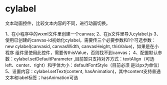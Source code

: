 # cylabel
文本动画控件，比较文本内容的不同，进行动画切换。

1、在小程序中的wxml文件里创建一个canvas;
2、在js文件里导入cylabel.js
3、使用已创建的canvas-id初始化cylabel，需要传三个必要参数和1个可选参数：new cylabel(canvasid, canvasWidth, canvasHeight, thisValue)，如果是在小程序
  组件里使用此控件，需要传thisValue，否则找不到canvas；
4、配置默认参数：cylabel.setDefaultParameter ,目前暂只支持对齐方式：textAlign（可选left、center、right）和字体大小：defaultFontStyle（目前必须
  是以px为单位）
5、设置内容：cylabel.setText(content, hasAnimation)，其中content支持普通文本和label标签；hasAnimation可选

